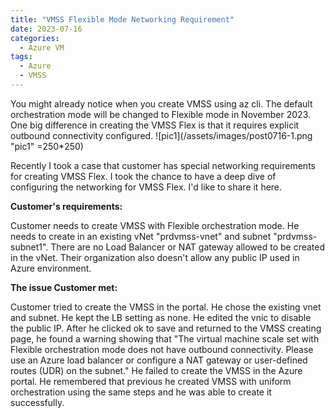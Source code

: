 ```yaml
---
title: "VMSS Flexible Mode Networking Requirement"
date: 2023-07-16
categories:
  - Azure VM
tags:
  - Azure
  - VMSS
---
```


You might already notice when you create VMSS using az cli. The default orchestration mode will be changed to Flexible mode in November 2023. One big difference in creating the VMSS Flex is that it requires explicit outbound connectivity configured. 
![pic1](/assets/images/post0716-1.png "pic1" =250*250)

Recently I took a case that customer has special networking requirements for creating VMSS Flex. I took the chance to have a deep dive of configuring the networking for VMSS Flex. I'd like to share it here. 

**Customer's requirements:**

Customer needs to create VMSS with Flexible orchestration mode. He needs to create in an existing vNet "prdvmss-vnet" and subnet "prdvmss-subnet1". There are no Load Balancer or NAT gateway allowed to be created in the vNet. Their organization also doesn't allow any public IP used in Azure environment.

**The issue Customer met:**

Customer tried to create the VMSS in the portal. He chose the existing vnet and subnet. He kept the LB setting as none. 
He edited the vnic to disable the public IP.
After he clicked ok to save and returned to the VMSS creating page, he found a warning showing that "The virtual machine scale set with Flexible orchestration mode does not have outbound connectivity. Please use an Azure load balancer or configure a NAT gateway or user-defined routes (UDR) on the subnet."
He failed to create the VMSS in the Azure portal.
He remembered that previous he created VMSS with uniform orchestration using the same steps and he was able to create it successfully. 